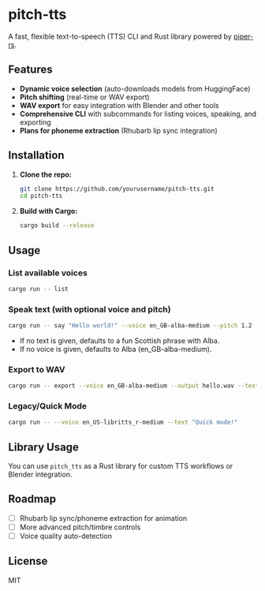 # pitch-tts

A fast, flexible text-to-speech (TTS) CLI and Rust library powered by [piper-rs](https://github.com/rhasspy/piper).

## Features
- **Dynamic voice selection** (auto-downloads models from HuggingFace)
- **Pitch shifting** (real-time or WAV export)
- **WAV export** for easy integration with Blender and other tools
- **Comprehensive CLI** with subcommands for listing voices, speaking, and exporting
- **Plans for phoneme extraction** (Rhubarb lip sync integration)

## Installation

1. **Clone the repo:**
   ```sh
   git clone https://github.com/yourusername/pitch-tts.git
   cd pitch-tts
   ```
2. **Build with Cargo:**
   ```sh
   cargo build --release
   ```

## Usage

### List available voices
```sh
cargo run -- list
```

### Speak text (with optional voice and pitch)
```sh
cargo run -- say "Hello world!" --voice en_GB-alba-medium --pitch 1.2
```
- If no text is given, defaults to a fun Scottish phrase with Alba.
- If no voice is given, defaults to Alba (en_GB-alba-medium).

### Export to WAV
```sh
cargo run -- export --voice en_GB-alba-medium --output hello.wav --text "Hello world!" --pitch 0.8
```

### Legacy/Quick Mode
```sh
cargo run -- --voice en_US-libritts_r-medium --text "Quick mode!"
```

## Library Usage

You can use `pitch_tts` as a Rust library for custom TTS workflows or Blender integration.

## Roadmap
- [ ] Rhubarb lip sync/phoneme extraction for animation
- [ ] More advanced pitch/timbre controls
- [ ] Voice quality auto-detection

## License
MIT 